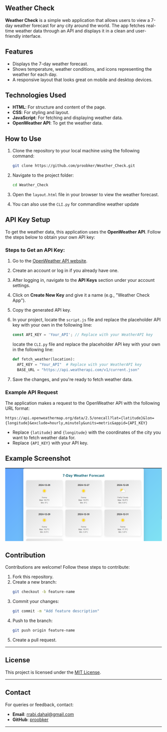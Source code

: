 ## Weather Check

**Weather Check** is a simple web application that allows users to view a 7-day weather forecast for any city around the world. The app fetches real-time weather data through an API and displays it in a clean and user-friendly interface.
## Features

- Displays the 7-day weather forecast.
- Shows temperature, weather conditions, and icons representing the weather for each day.
- A responsive layout that looks great on mobile and desktop devices.

## Technologies Used

- **HTML**: For structure and content of the page.
- **CSS**: For styling and layout.
- **JavaScript**: For fetching and displaying weather data.
- **OpenWeather API**: To get the weather data.

## How to Use

1. Clone the repository to your local machine using the following command:

   ```bash
   git clone https://github.com/proobker/Weather_Check.git
   ```

2. Navigate to the project folder:

   ```bash
   cd Weather_Check
   ```

3. Open the `layout.html` file in your browser to view the weather forecast.

4. You can also use the `CLI.py` for commandline weather update

## API Key Setup

To get the weather data, this application uses the **OpenWeather API**. Follow the steps below to obtain your own API key:

### Steps to Get an API Key:

1. Go to the [OpenWeather API website](https://openweathermap.org/api).

2. Create an account or log in if you already have one.

3. After logging in, navigate to the **API Keys** section under your account settings.

4. Click on **Create New Key** and give it a name (e.g., "Weather Check App").

5. Copy the generated API key.

6. In your project, locate the `script.js` file and replace the placeholder API key with your own in the following line:

   ```javascript
   const API_KEY = 'Your_API'; // Replace with your WeatherAPI key
   ```
   locate the `CLI.py` file and replace the placeholder API key with your own in the following line:
     ```python
     def fetch_weather(location):
       API_KEY = "Your_API"  # Replace with your WeatherAPI key
       BASE_URL = "https://api.weatherapi.com/v1/current.json"
     ```
7. Save the changes, and you're ready to fetch weather data.

### Example API Request

The application makes a request to the OpenWeather API with the following URL format:

```text
https://api.openweathermap.org/data/2.5/onecall?lat={latitude}&lon={longitude}&exclude=hourly,minutely&units=metric&appid={API_KEY}
```

- Replace `{latitude}` and `{longitude}` with the coordinates of the city you want to fetch weather data for.
- Replace `{API_KEY}` with your API key.

## Example Screenshot

![Weather Check Screenshot](screenshot.png)

## Contribution

Contributions are welcome! Follow these steps to contribute:

1. Fork this repository.
2. Create a new branch:
   ```bash
   git checkout -b feature-name
   ```
3. Commit your changes:
   ```bash
   git commit -m "Add feature description"
   ```
4. Push to the branch:
   ```bash
   git push origin feature-name
   ```
5. Create a pull request.

---

## License

This project is licensed under the [MIT License](LICENSE).

---

## Contact

For queries or feedback, contact:
- **Email**: rrabi.dahal@gmail.com
- **GitHub**: [proobker](https://github.com/proobker)

---
